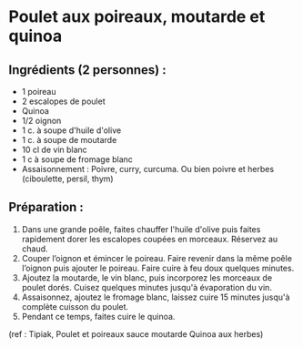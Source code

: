 # Poulet aux poireaux, moutarde et quinoa

## Ingrédients (2 personnes) :
- 1 poireau
- 2 escalopes de poulet
- Quinoa
- 1/2 oignon
- 1 c. à soupe d&#39;huile d&#39;olive
- 1 c. à soupe de moutarde
- 10 cl de vin blanc
- 1 c à soupe de fromage blanc
- Assaisonnement : Poivre, curry, curcuma. Ou bien poivre et herbes (ciboulette, persil, thym)

## Préparation :
1. Dans une grande poêle, faites chauffer l&#39;huile d&#39;olive puis faites rapidement
dorer les escalopes coupées en morceaux. Réservez au chaud.
2. Couper l’oignon et émincer le poireau. Faire revenir dans la même poêle
l’oignon puis ajouter le poireau. Faire cuire à feu doux quelques minutes.
3. Ajoutez la moutarde, le vin blanc, puis incorporez les morceaux de poulet
dorés. Cuisez quelques minutes jusqu&#39;à évaporation du vin.
4. Assaisonnez, ajoutez le fromage blanc, laissez cuire 15 minutes jusqu&#39;à
complète cuisson du poulet.
5. Pendant ce temps, faites cuire le quinoa.

(ref : Tipiak, Poulet et poireaux sauce moutarde Quinoa aux herbes)
